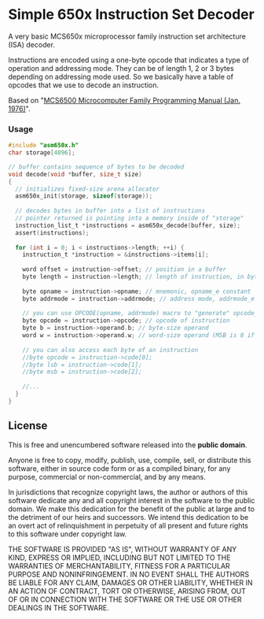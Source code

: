 # Simple 650x Instruction Set Decoder

A very basic MCS650x microprocessor family instruction set architecture (ISA) decoder.

Instructions are encoded using a one-byte opcode that indicates a type of operation and addressing mode.
They can be of length 1, 2 or 3 bytes depending on addressing mode used.
So we basically have a table of opcodes that we use to decode an instruction.

Based on "[MCS6500 Microcomputer Family Programming Manual (Jan. 1976)](http://archive.6502.org/books/mcs6500_family_programming_manual.pdf)".

### Usage
```c
#include "asm650x.h"
char storage[4096];

// buffer contains sequence of bytes to be decoded
void decode(void *buffer, size_t size)
{
  // initializes fixed-size arena allocator
  asm650x_init(storage, sizeof(storage));
  
  // decodes bytes in buffer into a list of instructions
  // pointer returned is pointing into a memory inside of "storage"
  instruction_list_t *instructions = asm650x_decode(buffer, size);
  assert(instructions);
  
  for (int i = 0; i < instructions->length; ++i) {
    instruction_t *instruction = &instructions->items[i];
    
    word offset = instruction->offset; // position in a buffer
    byte length = instruction->length; // length of instruction, in bytes
    
    byte opname = instruction->opname; // mnemonic, opname_e constant
    byte addrmode = instruction->addrmode; // address mode, addrmode_e constant
    
    // you can use OPCODE(opname, addrmode) macro to "generate" opcode_e constant
    byte opcode = instruction->opcode; // opcode of instruction
    byte b = instruction->operand.b; // byte-size operand
    word w = instruction->operand.w; // word-size operand (MSB is 0 if byte-size operand)
    
    // you can also access each byte of an instruction
    //byte opcode = instruction->code[0];
    //byte lsb = instruction->code[1];
    //byte msb = instruction->code[2];
    
    //...
  }
}
```

## License
This is free and unencumbered software released into the **public domain**.

Anyone is free to copy, modify, publish, use, compile, sell, or
distribute this software, either in source code form or as a compiled
binary, for any purpose, commercial or non-commercial, and by any
means.

In jurisdictions that recognize copyright laws, the author or authors
of this software dedicate any and all copyright interest in the
software to the public domain. We make this dedication for the benefit
of the public at large and to the detriment of our heirs and
successors. We intend this dedication to be an overt act of
relinquishment in perpetuity of all present and future rights to this
software under copyright law.

THE SOFTWARE IS PROVIDED "AS IS", WITHOUT WARRANTY OF ANY KIND,
EXPRESS OR IMPLIED, INCLUDING BUT NOT LIMITED TO THE WARRANTIES OF
MERCHANTABILITY, FITNESS FOR A PARTICULAR PURPOSE AND NONINFRINGEMENT.
IN NO EVENT SHALL THE AUTHORS BE LIABLE FOR ANY CLAIM, DAMAGES OR
OTHER LIABILITY, WHETHER IN AN ACTION OF CONTRACT, TORT OR OTHERWISE,
ARISING FROM, OUT OF OR IN CONNECTION WITH THE SOFTWARE OR THE USE OR
OTHER DEALINGS IN THE SOFTWARE.
